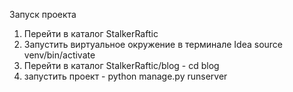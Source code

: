 Запуск проекта

1. Перейти в каталог StalkerRaftic
2. Запустить виртуальное окружение в терминале Idea source venv/bin/activate
3. Перейти в каталог StalkerRaftic/blog - cd blog
4. запустить проект - python manage.py runserver
